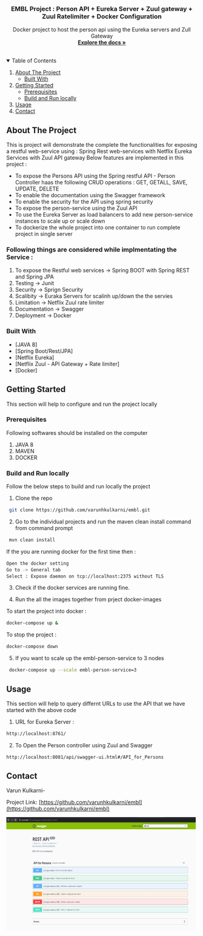 <br />
<p align="center">
  <a href="https://github.com/varunhkulkarni/embl">  
  </a>

  <h3 align="center">EMBL Project : Person API + Eureka Server + Zuul gateway + Zuul Ratelimiter + Docker Configuration </h3>

  <p align="center">
    Docker project to host the person api using the Eureka servers and Zull Gateway 
    <br />
    <a href="https://github.com/othneildrew/Best-README-Template"><strong>Explore the docs »</strong></a>
    <br />
    <br />
  </p>
</p>



<!-- TABLE OF CONTENTS -->
<details open="open">
  <summary>Table of Contents</summary>
  <ol>
    <li>
      <a href="#about-the-project">About The Project</a>
      <ul>
        <li><a href="#built-with">Built With</a></li>
      </ul>
    </li>
    <li>
      <a href="#getting-started">Getting Started</a>
      <ul>
        <li><a href="#prerequisites">Prerequisites</a></li>
        <li><a href="#build-and-run-locally">Build and Run locally</a></li>
      </ul>
    </li>
    <li><a href="#usage">Usage</a></li>        
    <li><a href="#contact">Contact</a></li>
  </ol>
</details>



<!-- ABOUT THE PROJECT -->
## About The Project

This is project will demonstrate the complete the functionalities for exposing a restful web-service using : Spring Rest web-services with Netflix Eureka Services with Zuul API gateway
Below features are implemented in this project :

* To expose the Persons API using the Spring restful API - Person Controller haas the following CRUD operations : GET, GETALL, SAVE, UPDATE, DELETE
* To enable the documentation using the Swagger framework
* To enable the security for the API using spring security 
* To expose the person-service using the Zuul API
* To use the Eureka Server as load balancers to add new person-service instances to scale up or scale down
* To dockerize the whole project into one container to run complete project in single server

### Following things are considered while implmentating the Service :

1. To expose the Restful web services -> Spring BOOT with Spring REST and Spring JPA
2. Testing -> Junit
3. Security -> Sprign Security
4. Scalibity -> Euraka Servers for scalinh up/down the the servies 
5. Limitation -> Netflix Zuul rate limiter 
6. Documentation -> Swagger
7. Deployment -> Docker

### Built With

* [JAVA 8]
* [Spring Boot/Rest/JPA]
* [Netflix Eureka]
* [Netflix Zuul - API Gateway + Rate limiter]
* [Docker]

<!-- GETTING STARTED -->
## Getting Started

This section will help to configure and run the project locally 

### Prerequisites

Following softwares should be installed on the computer 

1. JAVA 8 
2. MAVEN
3. DOCKER

### Build and Run locally

Follow the below steps to build and run locally the project 

1. Clone the repo
  ```sh
   git clone https://github.com/varunhkulkarni/embl.git
   ```

2. Go to the individual projects and run the maven clean install command from command prompt

 ```sh
  mvn clean install
  ```
  
  If the you are running docker for the first time then :
  
  ```sh
  Open the docker setting 
  Go to -> General tab
  Select : Expose daemon on tcp://localhost:2375 without TLS
  ```
    
3. Check if the docker services are running fine. 

4. Run the all the images together from prject docker-images
  
  To start the project into docker :

  ```sh
  docker-compose up &
  ```
  
  To stop the project :
  
  ```sh
  docker-compose down
  ```
5. If you want to scale up the embl-person-service to 3 nodes

 ```sh
  docker-compose up --scale embl-person-service=3
  ```
  
 <!-- USAGE EXAMPLES -->
## Usage

This section will help to query differnt URLs to use the API that we have started with the above code

1. URL for Eureka Server : 

  ```sh
  http://localhost:8761/
  ```
  
2. To Open the Person controller using Zuul and Swagger

  ```sh
  http://localhost:8081/api/swagger-ui.html#/API_for_Persons
  ```


## Contact

Varun Kulkarni- 

Project Link: [https://github.com/varunhkulkarni/embl](https://github.com/varunhkulkarni/embl)


<img src="images/personapi.png" alt="API" width="500" height="300">




  
